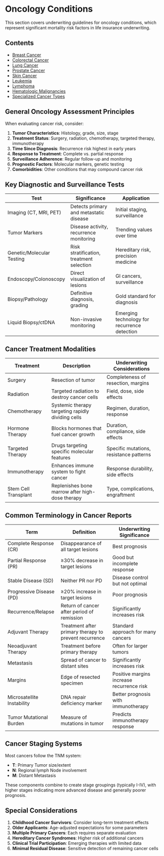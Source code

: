 # Oncology Conditions

This section covers underwriting guidelines for oncology conditions, which represent significant mortality risk factors in life insurance underwriting.

## Contents

- [Breast Cancer](./breast_cancer.md)
- [Colorectal Cancer](./colorectal_cancer.md)
- [Lung Cancer](./lung_cancer.md)
- [Prostate Cancer](./prostate_cancer.md)
- [Skin Cancer](./skin_cancer.md)
- [Leukemia](./leukemia.md)
- [Lymphoma](./lymphoma.md)
- [Hematologic Malignancies](./hematologic_malignancies.md)
- [Specialized Cancer Types](./specialized_cancers.md)

## General Oncology Assessment Principles

When evaluating cancer risk, consider:

1. **Tumor Characteristics**: Histology, grade, size, stage
2. **Treatment Status**: Surgery, radiation, chemotherapy, targeted therapy, immunotherapy
3. **Time Since Diagnosis**: Recurrence risk highest in early years
4. **Response to Treatment**: Complete vs. partial response
5. **Surveillance Adherence**: Regular follow-up and monitoring
6. **Prognostic Factors**: Molecular markers, genetic testing
7. **Comorbidities**: Other conditions that may compound cancer risk

## Key Diagnostic and Surveillance Tests

| Test | Significance | Application |
|------|-------------|-------------|
| Imaging (CT, MRI, PET) | Detects primary and metastatic disease | Initial staging, surveillance |
| Tumor Markers | Disease activity, recurrence monitoring | Trending values over time |
| Genetic/Molecular Testing | Risk stratification, treatment selection | Hereditary risk, precision medicine |
| Endoscopy/Colonoscopy | Direct visualization of lesions | GI cancers, surveillance |
| Biopsy/Pathology | Definitive diagnosis, grading | Gold standard for diagnosis |
| Liquid Biopsy/ctDNA | Non-invasive monitoring | Emerging technology for recurrence detection |

## Cancer Treatment Modalities

| Treatment | Description | Underwriting Considerations |
|-----------|-------------|----------------------------|
| Surgery | Resection of tumor | Completeness of resection, margins |
| Radiation | Targeted radiation to destroy cancer cells | Field, dose, side effects |
| Chemotherapy | Systemic therapy targeting rapidly dividing cells | Regimen, duration, response |
| Hormone Therapy | Blocks hormones that fuel cancer growth | Duration, compliance, side effects |
| Targeted Therapy | Drugs targeting specific molecular features | Specific mutations, resistance patterns |
| Immunotherapy | Enhances immune system to fight cancer | Response durability, side effects |
| Stem Cell Transplant | Replenishes bone marrow after high-dose therapy | Type, complications, engraftment |

## Common Terminology in Cancer Reports

| Term | Definition | Underwriting Significance |
|------|-----------|---------------------------|
| Complete Response (CR) | Disappearance of all target lesions | Best prognosis |
| Partial Response (PR) | ≥30% decrease in target lesions | Good but incomplete response |
| Stable Disease (SD) | Neither PR nor PD | Disease control but not optimal |
| Progressive Disease (PD) | ≥20% increase in target lesions | Poor prognosis |
| Recurrence/Relapse | Return of cancer after period of remission | Significantly increases risk |
| Adjuvant Therapy | Treatment after primary therapy to prevent recurrence | Standard approach for many cancers |
| Neoadjuvant Therapy | Treatment before primary therapy | Often for larger tumors |
| Metastasis | Spread of cancer to distant sites | Significantly increases risk |
| Margins | Edge of resected specimen | Positive margins increase recurrence risk |
| Microsatellite Instability | DNA repair deficiency marker | Better prognosis with immunotherapy |
| Tumor Mutational Burden | Measure of mutations in tumor | Predicts immunotherapy response |

## Cancer Staging Systems

Most cancers follow the TNM system:
- **T**: Primary Tumor size/extent
- **N**: Regional lymph Node involvement
- **M**: Distant Metastasis

These components combine to create stage groupings (typically I-IV), with higher stages indicating more advanced disease and generally poorer prognosis.

## Special Considerations

1. **Childhood Cancer Survivors**: Consider long-term treatment effects
2. **Older Applicants**: Age-adjusted expectations for some parameters
3. **Multiple Primary Cancers**: Each requires separate evaluation
4. **Hereditary Cancer Syndromes**: Higher risk of additional cancers
5. **Clinical Trial Participation**: Emerging therapies with limited data
6. **Minimal Residual Disease**: Sensitive detection of remaining cancer cells